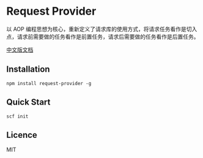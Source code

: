 # Request Provider

以 AOP 编程思想为核心，重新定义了请求库的使用方式，将请求任务看作是切入点，请求前需要做的任务看作是前置任务，请求后需要做的任务看作是后置任务。

[中文版文档](./README.md)

## Installation

```
npm install request-provider -g
```

## Quick Start

```
scf init
```

## Licence

MIT
